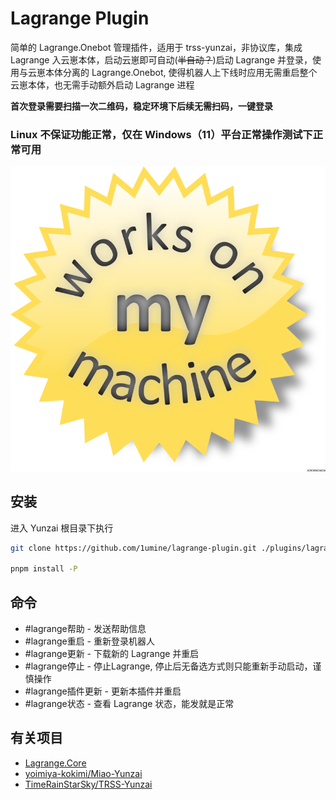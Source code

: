 # Lagrange Plugin

简单的 Lagrange.Onebot 管理插件，适用于 trss-yunzai，非协议库，集成 Lagrange 入云崽本体，启动云崽即可自动(~~半自动？~~)启动 Lagrange 并登录，使用与云崽本体分离的 Lagrange.Onebot, 使得机器人上下线时应用无需重启整个云崽本体，也无需手动额外启动 Lagrange 进程

**首次登录需要扫描一次二维码，稳定环境下后续无需扫码，一键登录**

### Linux 不保证功能正常，仅在 Windows（11）平台正常操作测试下正常可用
![it works on my machine](./resources/readme-image/works-on-my-machine.jpg)

## 安装
进入 Yunzai 根目录下执行
```sh
git clone https://github.com/1umine/lagrange-plugin.git ./plugins/lagrange-plugin/

pnpm install -P
```

## 命令

* #lagrange帮助 - 发送帮助信息
* #lagrange重启 - 重新登录机器人
* #lagrange更新 - 下载新的 Lagrange 并重启
* #lagrange停止 - 停止Lagrange, 停止后无备选方式则只能重新手动启动，谨慎操作
* #lagrange插件更新 - 更新本插件并重启
* #lagrange状态 - 查看 Lagrange 状态，能发就是正常

## 有关项目

* [Lagrange.Core](https://github.com/LagrangeDev/Lagrange.Core)
* [yoimiya-kokimi/Miao-Yunzai](https://github.com/yoimiya-kokomi/Miao-Yunzai)
* [TimeRainStarSky/TRSS-Yunzai](https://github.com/TimeRainStarSky/Yunzai)
